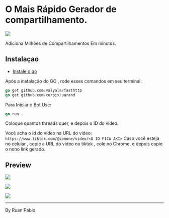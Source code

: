 # O Mais Rápido Gerador de compartilhamento.

![](https://img.shields.io/badge/status-working-%2300FF00)

Adiciona Milhões de Compartilhamentos Em minutos.

## Instalaçao

-   [Instale o go](https://go.dev/dl/)

Após a instalação do GO , rode esses comandos em seu terminal:

```go
go get github.com/valyala/fasthttp
go get github.com/corpix/uarand
```

Para Iniciar o Bot Use:

```go
go run .
```

Coloque quantos threads quer, e depois o ID do video.

Você acha o id do vídeo na URL do video: `https://www.tiktok.com/@somone/video/<O ID FICA AKI>`
Caso você esteja no celular , copie a URL do vídeo no tiktok , cole no Chrome, e depois copie o nono link gerado.

## Preview

![](https://cdn.has-cool.pics/tsYl0ZvyNasMpKC1SBIKvOXYn.png?k=Qpdnyk0hhyMZuFlD)

![](https://cdn.has-cool.pics/bDWNzMKPsHtLOmpc13v2nASbD.png?k=QXIdtM9tBeRRUBXb)

![](https://cdn.has-cool.pics/tB4e2ddGfNu5Hl2hjECOW9LAQ.png?k=JpMLToUvO2LR6SLR)

---

By Ruan Pablo
